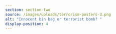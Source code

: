 ```yaml
---
section: section-two
source: /images/uploads/terrorism-posters-3.png
alt: "Innocent bin bag or terrorist bomb? "
display-position: 4
---
```

